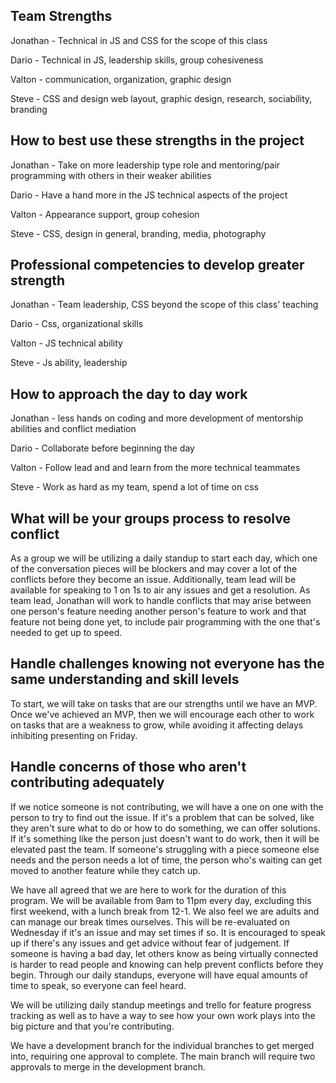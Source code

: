 ## Team Strengths

Jonathan - Technical in JS and CSS for the scope of this class

Dario - Technical in JS, leadership skills, group cohesiveness

Valton - communication, organization, graphic design

Steve - CSS and design web layout, graphic design, research, sociability, branding



## How to best use these strengths in the project

Jonathan - Take on more leadership type role and mentoring/pair programming with others in their weaker abilities

Dario - Have a hand more in the JS technical aspects of the project

Valton - Appearance support, group cohesion

Steve - CSS, design in general, branding, media, photography

## Professional competencies to develop greater strength

Jonathan - Team leadership, CSS beyond the scope of this class' teaching

Dario - Css, organizational skills

Valton - JS technical ability

Steve - Js ability, leadership

## How to approach the day to day work

Jonathan - less hands on coding and more development of mentorship abilities and conflict mediation

Dario - Collaborate before beginning the day

Valton - Follow lead and and learn from the more technical teammates

Steve - Work as hard as my team, spend a lot of time on css

## What will be your groups process to resolve conflict

As a group we will be utilizing a daily standup to start each day, which one of the conversation pieces will be blockers and may cover a lot of the conflicts before they become an issue. Additionally, team lead will be available for speaking to 1 on 1s to air any issues and get a resolution. As team lead, Jonathan will work to handle conflicts that may arise between one person's feature needing another person's feature to work and that feature not being done yet, to include pair programming with the one that's needed to get up to speed. 

## Handle challenges knowing not everyone has the same understanding and skill levels

To start, we will take on tasks that are our strengths until we have an MVP. Once we've achieved an MVP, then we will encourage each other to work on tasks that are a weakness to grow, while avoiding it affecting delays inhibiting presenting on Friday.

## Handle concerns of those who aren't contributing adequately

If we notice someone is not contributing, we will have a one on one with the person to try to find out the issue. If it's a problem that can be solved, like they aren't sure what to do or how to do something, we can offer solutions. If it's something like the person just doesn't want to do work, then it will be elevated past the team. If someone's struggling with a piece someone else needs and the person needs a lot of time, the person who's waiting can get moved to another feature while they catch up.


We have all agreed that we are here to work for the duration of this program. We will be available from 9am to 11pm every day, excluding this first weekend, with a lunch break from 12-1. We also feel we are adults and can manage our break times ourselves. This will be re-evaluated on Wednesday if it's an issue and may set times if so. It is encouraged to speak up if there's any issues and get advice without fear of judgement. If someone is having a bad day, let others know as being virtually connected is harder to read people and knowing can help prevent conflicts before they begin. Through our daily standups, everyone will have equal amounts of time to speak, so everyone can feel heard. 

We will be utilizing daily standup meetings and trello for feature progress tracking as well as to have a way to see how your own work plays into the big picture and that you're contributing. 

We have a development branch for the individual branches to get merged into, requiring one approval to complete. The main branch will require two approvals to merge in the development branch.
